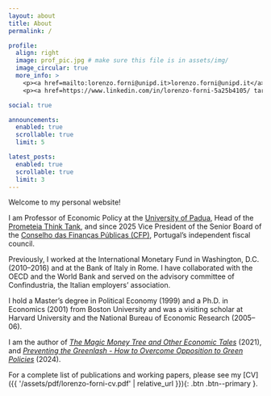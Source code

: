 ```yaml
---
layout: about
title: About
permalink: /

profile:
  align: right
  image: prof_pic.jpg # make sure this file is in assets/img/
  image_circular: true
  more_info: >
    <p><a href=mailto:lorenzo.forni@unipd.it>lorenzo.forni@unipd.it</a></p>
    <p><a href=https://www.linkedin.com/in/lorenzo-forni-5a25b4105/ target="_blank" rel="noopener">LinkedIn</a></p>

social: true

announcements:
  enabled: true
  scrollable: true
  limit: 5

latest_posts:
  enabled: true
  scrollable: true
  limit: 3
---
```


Welcome to my personal website!

I am Professor of Economic Policy at the [University of Padua](https://www.unipd.it/en), Head of the [Prometeia Think Tank](https://www.prometeia.it/en), and since 2025 Vice President of the Senior Board of the [Conselho das Finanças Públicas (CFP)](https://www.cfp.pt/), Portugal’s independent fiscal council.

Previously, I worked at the International Monetary Fund in Washington, D.C. (2010–2016) and at the Bank of Italy in Rome. I have collaborated with the OECD and the World Bank and served on the advisory committee of Confindustria, the Italian employers’ association.

I hold a Master’s degree in Political Economy (1999) and a Ph.D. in Economics (2001) from Boston University and was a visiting scholar at Harvard University and the National Bureau of Economic Research (2005–06).

I am the author of *[The Magic Money Tree and Other Economic Tales](https://www.amazon.com/Magic-Money-Other-Economic-Tales/dp/1788213653)* (2021), and *[Preventing the Greenlash - How to Overcome Opposition to Green Policies](https://www.amazon.com/Preventing-Greenlash-Overcome-Opposition-Policies-ebook/dp/B0CW1DMDLJ)* (2024).

For a complete list of publications and working papers, please see my [CV]({{ '/assets/pdf/lorenzo-forni-cv.pdf' | relative_url }}){: .btn .btn--primary }.



